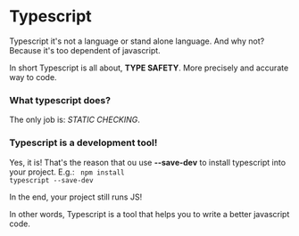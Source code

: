 # Typescript

Typescript it's not a language or stand alone language. And why not? Because it's too dependent of javascript.

In short Typescript is all about, **TYPE SAFETY**. More precisely and accurate way to code.

### What typescript does?

The only job is: _STATIC CHECKING_.

### Typescript is a development tool!

Yes, it is! That's the reason that ou use **--save-dev** to install typescript into your project.
E.g.:
<code>
npm install typescript --save-dev
</code>

In the end, your project still runs JS!

In other words, Typescript is a tool that helps you to write a better javascript code.
